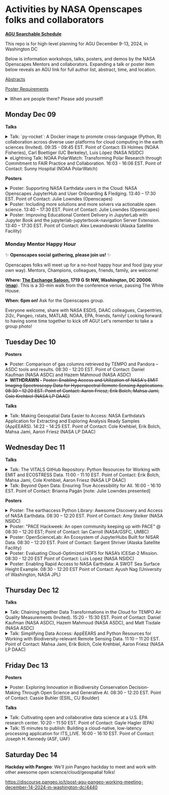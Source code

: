 # Activities by NASA Openscapes folks and collaborators

[**AGU Searchable Schedule**](https://agu.confex.com/agu/agu24/meetingapp.cgi/Home/0)

This repo is for high-level planning for AGU December 9-13, 2024, in Washington DC

Below is information workshops, talks, posters, and demos by the NASA Openscapes Mentors and collaborators. Expanding a talk or poster item below reveals an AGU link for full author list, abstract, time, and location.

[Abstracts](https://docs.google.com/document/d/1RbuVA66X4Rl9MQhfYhZJh-RFFTM9uYGxtrox7KDwi8o/edit#heading=h.eonz7sl9ca5m)

[Poster Requirements](https://www.agu.org/annual-meeting/present#overview#poster-requirements)

<details>
<summary>When are people there? Please add yourself!
</summary> 


- Cassie: Tuesday - Thursday (mostly representing SWOT though Tuesday)
- Julie: Sunday night - Saturday evening
- Chris: Monday - Tuesday
- Alex: Monday - Tuesday
- Joseph H. Kennedy: Thursday before (Dec. 5) - Saturday after (Dec. 14)
- Cassie Buhler: Sunday - Friday
- Ian Carroll: Monday - Saturday
- Luis Lopez: Sunday to Sunday
- Mahsa Jami: Sunday to Friday
  
</details>

## Monday Dec 09

**Talks**

<details>
<summary>Talk: `py-rocket`: A Docker image to promote cross-language (Python, R) collaboration across diverse user platforms for cloud computing in the earth sciences (Invited). 09:35 - 09:45 EST. Point of Contact: Eli Holmes (NOAA Fisheries), Carl Boettiger (UC Berkeley), Luis López (NASA NSIDC)
</summary> 
  
<https://agu.confex.com/agu/agu24/meetingapp.cgi/Paper/1619232>

Session: U11A: [Accelerating Scientific Discovery and Interdisciplinary Collaboration Through Cloud Computing Hubs and Tools I Oral](https://agu.confex.com/agu/agu24/meetingapp.cgi/Session/240934)

Monday, 9 December 2024, 09:35 - 09:45 EST
Ballroom A (Convention Center)

</details>

<details>
<summary>eLightning Talk: NOAA PolarWatch: Transforming Polar Research through Commitment to FAIR Practice and Collaboration. 16:03 - 16:06 EST. Point of Contact: Sunny Hospital (NOAA PolarWatch)
</summary> 
  
<https://agu.confex.com/agu/agu24/meetingapp.cgi/Paper/1518760>

Monday, 9 December 2024, 16:03 - 16:06 EST
eLightning Theater 2 (Convention Center)

</details>

**Posters**

<details>
<summary>Poster: Supporting NASA Earthdata users in the Cloud: NASA Openscapes JupyterHub and User Onboarding & Fledging. 13:40 – 17:30 EST. Point of Contact: Julie Lowndes (Openscapes)
</summary> 
  
<https://agu.confex.com/agu/agu24/meetingapp.cgi/Paper/1708480>

Session: U13A: Accelerating Scientific Discovery and Interdisciplinary Collaboration Through Cloud Computing Hubs and Tools II Poster  

Monday, 9 December 2024, 13:40 – 17:30 EST
Washington Convention Center, Hall D (Poster Hall)

People to help present the poster: Alex Lewandowski, Julie Lowndes

</details>

<details>
<summary>Poster: Including more solutions and more solvers via actionable open science. 13:40 – 17:30 EST.  Point of Contact: Julie Lowndes (Openscapes)
</summary> 
  
<https://agu.confex.com/agu/agu24/meetingapp.cgi/Paper/1709763>

Session: IN13A: Flourishing Science Commons: Data Science, Open Science, and Knowledge Communities Poster

Monday, 9 December 2024, 13:40 – 17:30 EST  
Washington Convention Center, Hall D (Poster Hall)  

People to help present the poster: 

</details>

<details>
<summary>Poster: Improving Educational Content Delivery in JupyterLab with Jupyter Book and the jupyterlab-jupyterbook-navigation Server Extension. 13:40 – 17:30 EST. Point of Contact: Alex Lewandowski (Alaska Satellite Facility)

</summary> 
  
<https://agu.confex.com/agu/agu24/meetingapp.cgi/Paper/1717476>

Monday, 9 December 2024, 13:40 – 17:30 EST
Washington Convention Center, Hall B-C (Poster Hall)

</details>


### Monday Mentor Happy Hour

✨ **Openscapes social gathering, please join us!** ✨

Openscapes folks will meet up for a no-host happy hour and food (pay your own way). Mentors, Champions, colleagues, friends, family, are welcome! 

**Where: [The Exchange Saloon](https://www.theexchangesaloon.com/), 1719 G St NW, Washington, DC 20006.** ([**map**](https://maps.app.goo.gl/TwcCwjdPmEARjqFa8)). This is a 30-min walk from the conference venue, passing The White House.

**When: 6pm on!** Ask for the Openscapes group.

Everyone welcome, share with NASA ESDIS, DAAC colleagues, Carpentries, 2i2c, Pangeo, rstats, MATLAB, NOAA, EPA, friends, family! Looking forward to having some time together to kick off AGU! Let's remember to take a group photo!

## Tuesday Dec 10

**Posters** 

<details>
<summary>Poster: Comparison of gas columns retrieved by TEMPO and Pandora – ASDC tools and results. 08:30 - 12:20 EST. Point of Contact: Daniel Kaufman (NASA ASDC) and Hazem Mahmoud (NASA ASDC)
</summary> 
  
<https://agu.confex.com/agu/agu24/meetingapp.cgi/Paper/1526184>

Session: A21I - Geostationary Satellite Observations of Atmospheric Composition II Poster 

Tuesday, 10 December 2024, 08:30 - 12:20 EST
Hall B-C (Poster Hall) (Convention Center)

</details>

<details>
<summary><b>WITHDRAWN - </b><s>Poster: Enabling Access and Utilization of NASA's EMIT Imaging Spectroscopy Data for Hyperspectral Remote Sensing Applications. 08:30 - 12:20 EST.  
Point of Contact: Aaron Friesz, Erik Bolch, Mahsa Jami, Cole Krehbiel  (NASA LP DAAC)</s>
</summary> 
  
<s><https://agu.confex.com/agu/agu24/meetingapp.cgi/Paper/1711664>

Session: B21L - Hyperspectral Remote Sensing and Machine Learning for Precision Agriculture Poster

Tuesday, 10 December 2024, 08:30 - 12:20
Hall B-C (Poster Hall) (Convention Center)</s>
</details>

**Talks**

<details>
<summary>Talk: Making Geospatial Data Easier to Access: NASA Earthdata’s Application for Extracting and Exploring Analysis Ready Samples (AρρEEARS). 14:22 - 14:25 EST.  
Point of Contact: Cole Krehbiel, Erik Bolch, Mahsa Jami, Aaron Friesz  (NASA LP DAAC)
</summary> 
  
<https://agu.confex.com/agu/agu24/meetingapp.cgi/Paper/1621853>

Session: IN23E - Showcasing Your Earth Data Products, Tools, and Services I eLightning

Tuesday, 10 December 2024, 14:22 - 14:25 EST.
eLightning Theater 4 (Convention Center)
</details>

## Wednesday Dec 11

**Talks**
<details>
<summary>Talk: The VITALS GitHub Repository: Python Resources for Working with EMIT and ECOSTRESS Data. 11:00 - 11:10 EST.  
Point of Contact:  Erik Bolch, Mahsa Jami, Cole Krehbiel, Aaron Friesz  (NASA LP DAAC)
</summary> 
  
<https://agu.confex.com/agu/agu24/meetingapp.cgi/Paper/1677641>

Session: GC32A - Advancing Global Imaging Spectroscopy and Thermal Infrared Measurements, Including Results from ECOSTRESS, EMIT, SBG, and Others II Oral

Wednesday, 11 December 2024, 11:00 - 11:10 EST.
Salon C (Convention Center)
</details>

<details>
<summary>Talk: Beyond Open Data: Ensuring True Accessibility for All. 16:00 - 16:10 EST.  
Point of Contact:  Brianna Pagán [note: Julie Lowndes presented]
</summary> 
  
<https://agu.confex.com/agu/agu24/meetingapp.cgi/Paper/1522970>

Session: IN34A - Showcasing Your Earth Data Products, Tools, and Services V Oral

Wednesday, 11 December 2024, 16:00 - 16:10 EST.
</details>


**Posters**
<details>
<summary>Poster: The earthaccess Python Library: Awesome Discovery and Access of NASA Earthdata. 08:30 – 12:20 EST.  Point of Contact: Amy Steiker (NASA NSIDC)
</summary> 
  
<https://agu.confex.com/agu/agu24/meetingapp.cgi/Paper/1706883>

Session: IN31E: Showcasing Your Earth Data Products, Tools, and Services III Poster  

Wednesday, 11 December 2024, 08:30 – 12:20 EST  
Washington Convention Center, Hall D (Poster Hall)  

People to help present the poster: Luis López, Michele Thornton, Julie Lowndes

</details>

<details>
<summary>Poster: "PACE Hackweek: An open community keeping up with PACE" @ 08:30 – 12:20 EST; Point of Contact: Ian Carroll (NASA/GSFC, UMBC)</summary>
  
https://agu.confex.com/agu/agu24/meetingapp.cgi/Paper/1577974

Session: ED31G - Reflections on Open Science: Sharing Stories, Progress, and Lessons Learned I - Poster

Wednesday, 11 December 2024, 08:30 – 12:20 EST  
Washington Convention Center, Hall B-C (Poster Hall)  

</details>

<details>
<summary>Poster: OpenScienceLab: An Ecosystem of JupyterHubs Built for NISAR Data. 08:30 – 12:20 EST. Point of Contact: Sargent Shriver (Alaska Satellite Facility)

</summary> 
  
<https://agu.confex.com/agu/agu24/meetingapp.cgi/Paper/1702873>

Wednesday, 11 December 2024, 08:30 – 12:20 EST
Washington Convention Center, Hall B-C (Poster Hall)

</details>

<details>
<summary>Poster: Evaluating Cloud-Optimized HDF5 for NASA’s ICESat-2 Mission. 08:30 - 12:20 EST
Point of Contact: Luis Lopez (NASA NSIDC)
</summary>
  
<https://agu.confex.com/agu/agu24/meetingapp.cgi/Paper/1598979>

Session: IN31C - Coping with the Data Deluge Poster

Wednesday, 11 December 2024, 08:30 - 12:20 EST
Washington Convention Center, Hall B-C (Poster Hall)
</details>

<details>
<summary>Poster: Enabling Rapid Access to NASA Earthdata: A SWOT Sea Surface Height Example. 08:30 - 12:20 EST
Point of Contact:  Ayush Nag (University of Washington, NASA JPL)
</summary>
  
<https://agu.confex.com/agu/agu24/meetingapp.cgi/Paper/1677256>

Session: IN31E - Showcasing Your Earth Data Products, Tools, and Services III Poster

Wednesday, 11 December 2024, 08:30 - 12:20 EST
Washington Convention Center, Hall B-C (Poster Hall)
</details>

## Thursday Dec 12

**Talks**

<details>
<summary>Talk: Chaining together Data Transformations in the Cloud for TEMPO Air Quality Measurements (Invited). 15:20 - 15:30 EST.  Point of Contact: Daniel Kaufman (NASA ASDC), Hazem Mahmoud (NASA ASDC), and Matt Tisdale (NASA ASDC)
</summary> 
  
<https://agu.confex.com/agu/agu24/meetingapp.cgi/Paper/1748985>

Session: IN43D - Transformative Earth Science Data: The Tools/Services and Innovations Driving Timely and Impactful Research, Analysis, and Decision-Making II Oral

Thursday, 12 December 2024, 15:20 - 15:30 EST
Marquis 12-13 (Marriott Marquis)
</details>

<details>
<summary>Talk: Simplifying Data Access: AppEEARS and Python Resources for Working with Biodiversity-relevant Remote Sensing Data. 11:10 – 11:20 EST.  
Point of Contact: Mahsa Jami, Erik Bolch, Cole Krehbiel, Aaron Friesz  (NASA LP DAAC)
</summary> 
  
<https://agu.confex.com/agu/agu24/meetingapp.cgi/Paper/1676889>

Session: B42A: Advances in Remote Sensing for Monitoring Biodiversity Change: Integrating Data and Models Across Scales and Technologies

Thursday, 12 December 2024, 11:10 – 11:20 EST
151 A (Convention Center)
</details>

  
## Friday Dec 13

**Posters**
<details>
<summary>Poster: Exploring Innovation in Biodiversity Conservation Decision-Making Through Open Science and Generative AI. 08:30 – 12:20 EST.  Point of Contact: Cassie Buhler (ESIIL, CU Boulder)
</summary> 

<https://agu.confex.com/agu/agu24/meetingapp.cgi/Paper/1639129>

Session: [IN51D - A Vision for What's Next: NASA’s Evolving Data, Software, and Science I Poster](https://agu.confex.com/agu/agu24/meetingapp.cgi/Session/226588)

Friday, 13 December 2024, 08:30 - 12:20 EST  
Washington Convention Center, Hall B-C (Poster Hall)

</details>

**Talks**

<details>
<summary> Talk: Cultivating open and collaborative data science at a U.S. EPA research center. 10:20 – 11:50 EST. Point of Contact: Gayle Hagler (EPA)
</summary> 
  
<https://agu.confex.com/agu/agu24/meetingapp.cgi/Paper/1621791>

Session: [ED52C: Reflections on Open Science: Sharing Stories, Progress, and Lessons Learned II Oral](https://agu.confex.com/agu/agu24/meetingapp.cgi/Session/236714)

Friday, 13 December 2024, 10:20 – 11:50 EST
Marriott Marquis, Marquis 12-13

</details>

<details>
<summary> Talk: 15 minutes to publish: Building a cloud-native, low-latency processing application for ITS_LIVE. 16:00 - 16:10 EST. Point of Contact: Joseph H. Kennedy (ASF, UAF)
</summary> 
  
<https://agu.confex.com/agu/agu24/meetingapp.cgi/Paper/1657429>

Session: [IN54A: Earth Science Data Access and Discovery and the Cloud: Past, Present, and Future II Oral](https://agu.confex.com/agu/agu24/meetingapp.cgi/Session/240600)

Friday, 13 December 2024, 16:00 - 16:10 EST
Marriott Marquis, Marquis 3-4

</details>

## Saturday Dec 14

**Hackday with Pangeo**: We'll join Pangeo hackday to meet and work with other awesome open science/cloud/geospatial folks!

https://discourse.pangeo.io/t/post-agu-pangeo-working-meeting-december-14-2024-in-washington-dc/4440

